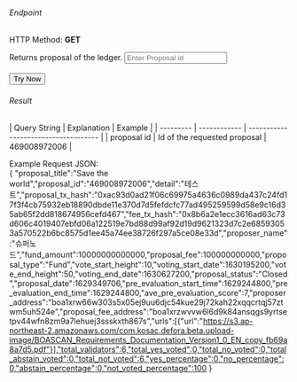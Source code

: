 <h6>Endpoint</h6>
<p id="endpoint"></p>

HTTP Method: **GET**

Returns proposal of the ledger.
<input class="md-input" placeholder="Enter Proposal id" id="proposalId"></input><br/><br/>
<button class="md-button" onclick="tryNow()">Try Now</button>
<script>
   document.getElementById("endpoint").innerHTML =`https://dev-stoa-boascan.bosagora.com/proposal/${document.getElementById("proposalId").value || "469008972006"}`
    function tryNow(){
        document.getElementById("showResult").innerHTML =""
        document.getElementById("endpoint").innerHTML =""
        fetch(`https://dev-stoa-boascan.bosagora.com/proposal/${document.getElementById("proposalId").value || "469008972006"}`).then((res) => {
            res.json().then((res) => {
                document.getElementById("showResult").innerHTML = JSON.stringify(res)
                document.getElementById("endpoint").innerHTML =`https://dev-stoa-boascan.bosagora.com/proposal/${document.getElementById("proposalId").value || "469008972006"}`
                })
        }).catch((err) => {
            console.log(err)
        })
    }
</script>
<h6>Result</h6>
<p id="showResult"></p>
| Query String | Explanation    | Example                            |
| --------- | ------------ | ------------------------------------ |
| proposal id      | Id of the requested proposal | 469008972006 |

Example Request JSON:<br/>
{
    "proposal_title":"Save the world","proposal_id":"469008972006","detail":"테스트","proposal_tx_hash":"0xac93d0ad21f06c69975a4636c0989da437c24fd17f3f4cb75932eb18890dbde11e370d7d5fefdcfc77ad495259599d58e9c16d35ab65f2dd818674956cefd467","fee_tx_hash":"0x8b6a2e1ecc3616ad63c73d606c4019407ebfd06a122519e7bd88d99af92d19d9621323d7c2e68593053a570522b6bc8575d1ee45a74ee38726f297a5ce08e33d","proposer_name":"슈퍼노드","fund_amount":10000000000000,"proposal_fee":100000000000,"proposal_type":"Fund","vote_start_height":10,"voting_start_date":1630195200,"vote_end_height":50,"voting_end_date":1630627200,"proposal_status":"Closed","proposal_date":1629349706,"pre_evaluation_start_time":1629244800,"pre_evaluation_end_time":1629244800,"ave_pre_evaluation_score":7,"proposer_address":"boa1xrw66w303s5x05ej9uu6djc54kue29j72kah22xqqcrtqj57ztwm5uh524e","proposal_fee_address":"boa1xrzwvvw6l6d9k84ansqgs9yrtsetpv44wfn8zm9a7lehuej3ssskxth867s","urls":[{"url":"https://s3.ap-northeast-2.amazonaws.com/com.kosac.defora.beta.upload-image/BOASCAN_Requirements_Documentation_Version1_0_EN_copy_fb69a8a7d5.pdf"}],"total_validators":6,"total_yes_voted":0,"total_no_voted":0,"total_abstain_voted":0,"total_not_voted":6,"yes_percentage":0,"no_percentage":0,"abstain_percentage":0,"not_voted_percentage":100
}
